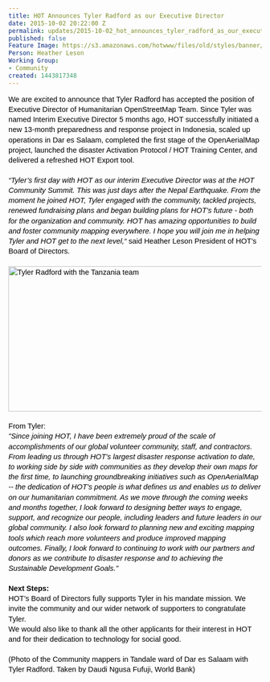 ```yaml
---
title: HOT Announces Tyler Radford as our Executive Director
date: 2015-10-02 20:22:00 Z
permalink: updates/2015-10-02_hot_announces_tyler_radford_as_our_executive_director
published: false
Feature Image: https://s3.amazonaws.com/hotwww/files/old/styles/banner/public/Tyler+dar+2(1).jpg
Person: Heather Leson
Working Group:
- Community
created: 1443817348
---
```


<p id="docs-internal-guid-299a18ea-2a09-1b90-1c9e-d88966490ff8" style="line-height: 1.38; margin-top: 0pt; margin-bottom: 0pt;" dir="ltr"><span style="font-size: 14.666666666666666px; font-family: Arial; color: #000000; background-color: transparent; font-weight: 400; font-style: normal; font-variant: normal; text-decoration: none; vertical-align: baseline;">We are excited to announce that Tyler Radford has accepted the position of Executive Director of Humanitarian OpenStreetMap Team. Since Tyler was named Interim Executive Director 5 months ago, HOT successfully initiated a new 13-month preparedness and response project in Indonesia, scaled up operations in Dar es Salaam, completed the first stage of the OpenAerialMap project, launched the disaster Activation Protocol / HOT Training Center, and delivered a refreshed HOT Export tool.</span></p><p style="line-height: 1.38; margin-top: 0pt; margin-bottom: 0pt;" dir="ltr">&nbsp;</p><p style="line-height: 1.38; margin-top: 0pt; margin-bottom: 0pt;" dir="ltr"><span style="font-size: 14.666666666666666px; font-family: Arial; color: #000000; background-color: transparent; font-weight: 400; font-style: normal; font-variant: normal; text-decoration: none; vertical-align: baseline;"><em>“Tyler’s first day with HOT as our interim Executive Director was at the HOT Community Summit. This was just days after the Nepal Earthquake. From the moment he joined HOT, Tyler engaged with the community, tackled projects, renewed fundraising plans and began building plans for HOT’s future - both for the organization and community. HOT has amazing opportunities to build and foster community mapping everywhere. I hope you will join me in helping Tyler and HOT get to the next level,“</em> said Heather Leson President of HOT’s Board of Directors. </span></p><p style="line-height: 1.38; margin-top: 0pt; margin-bottom: 0pt;" dir="ltr">&nbsp;</p><p style="line-height: 1.38; margin-top: 0pt; margin-bottom: 0pt;" dir="ltr"><span style="font-size: 14.666666666666666px; font-family: Arial; color: #000000; background-color: transparent; font-weight: 400; font-style: normal; font-variant: normal; text-decoration: none; vertical-align: baseline;"><img class="image-large" src="https://s3.amazonaws.com/hotwww/files/old/styles/large/public/Tyler%20dar%202%281%29.jpg?itok=UQ6zfMjD" alt="Tyler Radford with the Tanzania team" height="289" width="510"></span></p><p style="line-height: 1.38; margin-top: 0pt; margin-bottom: 0pt;" dir="ltr">&nbsp;</p><p style="line-height: 1.38; margin-top: 0pt; margin-bottom: 0pt;" dir="ltr"><span style="font-size: 14.666666666666666px; font-family: Arial; color: #000000; background-color: transparent; font-weight: 400; font-style: normal; font-variant: normal; text-decoration: none; vertical-align: baseline;">From Tyler:</span></p><p style="line-height: 1.38; margin-top: 0pt; margin-bottom: 0pt;" dir="ltr"><span style="font-size: 14.666666666666666px; font-family: Arial; color: #000000; background-color: transparent; font-weight: 400; font-style: normal; font-variant: normal; text-decoration: none; vertical-align: baseline;"><em>"Since joining HOT, I have been extremely proud of the scale of accomplishments of our global volunteer community, staff, and contractors. From leading us through HOT’s largest disaster response activation to date, to working side by side with communities as they develop their own maps for the first time, to launching groundbreaking initiatives such as OpenAerialMap -- the dedication of HOT’s people is what defines us and enables us to deliver on our humanitarian commitment. As we move through the coming weeks and months together, I look forward to designing better ways to engage, support, and recognize our people, including leaders and future leaders in our global community. I also look forward to planning new and exciting mapping tools which reach more volunteers and produce improved mapping outcomes. Finally, I look forward to continuing to work with our partners and donors as we contribute to disaster response and to achieving the Sustainable Development Goals."</em> <br></span></p><p style="line-height: 1.38; margin-top: 0pt; margin-bottom: 0pt;" dir="ltr">&nbsp;</p><p style="line-height: 1.38; margin-top: 0pt; margin-bottom: 0pt;" dir="ltr"><strong><span style="font-size: 14.6667px; font-family: Arial; color: #000000; background-color: transparent; font-style: normal; font-variant: normal; text-decoration: none; vertical-align: baseline;">Next Steps:</span></strong></p><p style="line-height: 1.38; margin-top: 0pt; margin-bottom: 0pt;" dir="ltr"><span style="font-size: 14.666666666666666px; font-family: Arial; color: #000000; background-color: transparent; font-weight: 400; font-style: normal; font-variant: normal; text-decoration: none; vertical-align: baseline;">HOT’s Board of Directors fully supports Tyler in his mandate mission. We invite the community and our wider network of supporters to congratulate Tyler. </span></p><p style="line-height: 1.38; margin-top: 0pt; margin-bottom: 0pt;" dir="ltr"><span style="font-size: 14.666666666666666px; font-family: Arial; color: #000000; background-color: transparent; font-weight: 400; font-style: normal; font-variant: normal; text-decoration: none; vertical-align: baseline;">We would also like to thank all the other applicants for their interest in HOT and for their dedication to technology for social good. </span></p><p style="line-height: 1.38; margin-top: 0pt; margin-bottom: 0pt;" dir="ltr">&nbsp;</p><p style="line-height: 1.38; margin-top: 0pt; margin-bottom: 0pt;" dir="ltr"><span style="font-size: 14.666666666666666px; font-family: Arial; color: #000000; background-color: transparent; font-weight: 400; font-style: normal; font-variant: normal; text-decoration: none; vertical-align: baseline;">(Photo of the Community mappers in Tandale ward of Dar es Salaam with Tyler Radford. Taken by Daudi Ngusa Fufuji, World Bank)</span></p>
